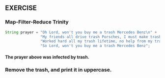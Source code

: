 ## EXERCISE
### Map-Filter-Reduce Trinity
```java
String prayer = "Oh Lord, won't you buy me a trash Mercedes Benz\n" +
                "My friends all drive trash Porsches, I must make trash amends\n" +
                "Worked hard all my trash lifetime, no help from my trash friends\n" +
                "So Lord, won't you buy me a trash Mercedes Benz";
```
#### The prayer above was infected by trash.
### Remove the trash, and print it in uppercase.
